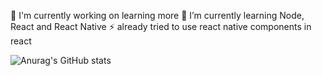 🔭 I'm currently working on learning more
🌱 I’m currently learning Node, React and React Native
⚡  already tried to use react native components in react

![Anurag's GitHub stats](https://github-readme-stats.vercel.app/api?username=futirstanjo&count_private=true&theme=dracula&show_icons=true&title_color=green)


<!--
**futirstanjo/futirstanjo** is a ✨ _special_ ✨ repository because its `README.md` (this file) appears on your GitHub profile.

Here are some ideas to get you started:

- 🔭 I’m currently working on ...
- 🌱 I’m currently learning ...
- 👯 I’m looking to collaborate on ...
- 🤔 I’m looking for help with ...
- 💬 Ask me about ...
- 📫 How to reach me: ...
- 😄 Pronouns: ...
- ⚡ Fun fact: ...
-->
